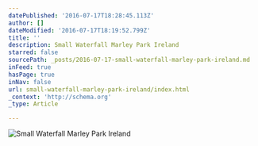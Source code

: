 ```yaml
---
datePublished: '2016-07-17T18:28:45.113Z'
author: []
dateModified: '2016-07-17T18:19:52.799Z'
title: ''
description: Small Waterfall Marley Park Ireland
starred: false
sourcePath: _posts/2016-07-17-small-waterfall-marley-park-ireland.md
inFeed: true
hasPage: true
inNav: false
url: small-waterfall-marley-park-ireland/index.html
_context: 'http://schema.org'
_type: Article

---
```

![Small Waterfall Marley Park Ireland](https://imgflo.herokuapp.com/graph/vahj1ThiexotieMo/55de00b29f6ea3bcf736983b4d3583de/croprotate.jpg?cropheight=5376&cropwidth=3024&degrees=-90&input=https%3A%2F%2Fthe-grid-user-content.s3-us-west-2.amazonaws.com%2F858a5e29-9331-4b5b-8858-d9afc164915a.jpg&x=0&y=0)